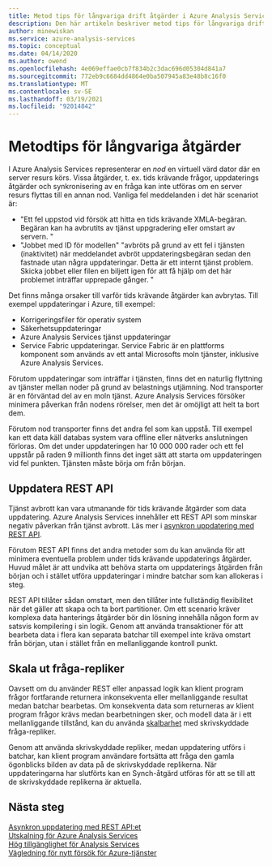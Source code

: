 ```yaml
---
title: Metod tips för långvariga drift åtgärder i Azure Analysis Services | Microsoft Docs
description: Den här artikeln beskriver metod tips för långvariga drift åtgärder.
author: minewiskan
ms.service: azure-analysis-services
ms.topic: conceptual
ms.date: 04/14/2020
ms.author: owend
ms.openlocfilehash: 4e069effae0cb7f834b2c3dac696d05304d841a7
ms.sourcegitcommit: 772eb9c6684dd4864e0ba507945a83e48b8c16f0
ms.translationtype: MT
ms.contentlocale: sv-SE
ms.lasthandoff: 03/19/2021
ms.locfileid: "92014842"
---
```

# <a name="best-practices-for-long-running-operations"></a>Metodtips för långvariga åtgärder

I Azure Analysis Services representerar en *nod* en virtuell värd dator där en server resurs körs. Vissa åtgärder, t. ex. tids krävande frågor, uppdaterings åtgärder och synkronisering av en fråga kan inte utföras om en server resurs flyttas till en annan nod. Vanliga fel meddelanden i det här scenariot är:

- "Ett fel uppstod vid försök att hitta en tids krävande XMLA-begäran. Begäran kan ha avbrutits av tjänst uppgradering eller omstart av servern. "
- "Jobbet med ID <guid> för modellen" <database> "avbröts på grund av ett fel i tjänsten (inaktivitet) när meddelandet avbröt uppdateringsbegäran sedan den fastnade utan några uppdateringar. Detta är ett internt tjänst problem. Skicka jobbet eller filen en biljett igen för att få hjälp om det här problemet inträffar upprepade gånger. "

Det finns många orsaker till varför tids krävande åtgärder kan avbrytas. Till exempel uppdateringar i Azure, till exempel: 
- Korrigeringsfiler för operativ system 
- Säkerhetsuppdateringar
- Azure Analysis Services tjänst uppdateringar
- Service Fabric uppdateringar. Service Fabric är en plattforms komponent som används av ett antal Microsofts moln tjänster, inklusive Azure Analysis Services.

Förutom uppdateringar som inträffar i tjänsten, finns det en naturlig flyttning av tjänster mellan noder på grund av belastnings utjämning. Nod transporter är en förväntad del av en moln tjänst. Azure Analysis Services försöker minimera påverkan från nodens rörelser, men det är omöjligt att helt ta bort dem. 

Förutom nod transporter finns det andra fel som kan uppstå. Till exempel kan ett data käll databas system vara offline eller nätverks anslutningen förloras. Om det under uppdateringen har 10 000 000 rader och ett fel uppstår på raden 9 millionth finns det inget sätt att starta om uppdateringen vid fel punkten. Tjänsten måste börja om från början. 

## <a name="refresh-rest-api"></a>Uppdatera REST API

Tjänst avbrott kan vara utmanande för tids krävande åtgärder som data uppdatering. Azure Analysis Services innehåller ett REST API som minskar negativ påverkan från tjänst avbrott. Läs mer i [asynkron uppdatering med REST API](analysis-services-async-refresh.md).
 
Förutom REST API finns det andra metoder som du kan använda för att minimera eventuella problem under tids krävande uppdaterings åtgärder. Huvud målet är att undvika att behöva starta om uppdaterings åtgärden från början och i stället utföra uppdateringar i mindre batchar som kan allokeras i steg. 
 
REST API tillåter sådan omstart, men den tillåter inte fullständig flexibilitet när det gäller att skapa och ta bort partitioner. Om ett scenario kräver komplexa data hanterings åtgärder bör din lösning innehålla någon form av satsvis kompilering i sin logik. Genom att använda transaktioner för att bearbeta data i flera kan separata batchar till exempel inte kräva omstart från början, utan i stället från en mellanliggande kontroll punkt. 
 
## <a name="scale-out-query-replicas"></a>Skala ut fråga-repliker

Oavsett om du använder REST eller anpassad logik kan klient program frågor fortfarande returnera inkonsekventa eller mellanliggande resultat medan batchar bearbetas. Om konsekventa data som returneras av klient program frågor krävs medan bearbetningen sker, och modell data är i ett mellanliggande tillstånd, kan du använda [skalbarhet](analysis-services-scale-out.md) med skrivskyddade fråga-repliker.

Genom att använda skrivskyddade repliker, medan uppdatering utförs i batchar, kan klient program användare fortsätta att fråga den gamla ögonblicks bilden av data på de skrivskyddade replikerna. När uppdateringarna har slutförts kan en Synch-åtgärd utföras för att se till att de skrivskyddade replikerna är aktuella.


## <a name="next-steps"></a>Nästa steg

[Asynkron uppdatering med REST API:et](analysis-services-async-refresh.md)  
[Utskalning för Azure Analysis Services](analysis-services-scale-out.md)  
[Hög tillgänglighet för Analysis Services](analysis-services-bcdr.md)  
[Vägledning för nytt försök för Azure-tjänster](/azure/architecture/best-practices/retry-service-specific)